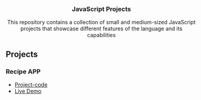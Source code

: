<div align="center">

  <h3 align="center">JavaScript Projects</h3>

  <p align="center">
    This repository contains a collection of small and medium-sized JavaScript projects that showcase different features of the language and its capabilities
  </p>
</div>

## Projects

### Recipe APP

-   [Project-code](./recipe%20app)
-   [Live Demo](https://sayed-abdo490.netlify.app/)
